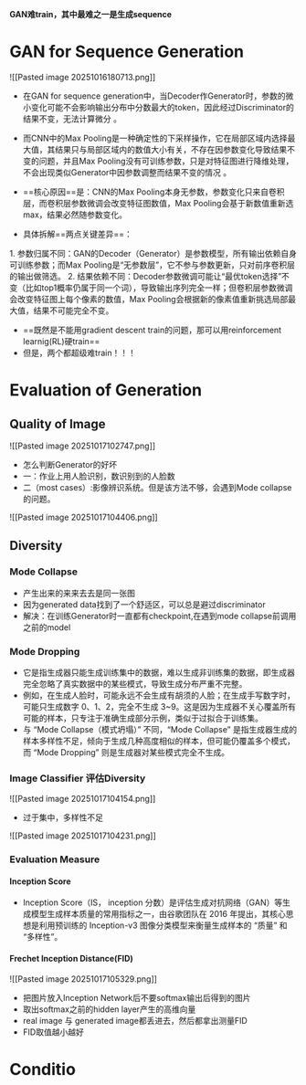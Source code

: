 **GAN难train，其中最难之一是生成sequence**
# GAN for Sequence Generation

![[Pasted image 20251016180713.png]]
- 在GAN for sequence generation中，当Decoder作Generator时，参数的微小变化可能不会影响输出分布中分数最大的token，因此经过Discriminator的结果不变，无法计算微分 。
- 而CNN中的Max Pooling是一种确定性的下采样操作，它在局部区域内选择最大值，其结果只与局部区域内的数值大小有关，不存在因参数变化导致结果不变的问题，并且Max Pooling没有可训练参数，只是对特征图进行降维处理，不会出现类似Generator中因参数调整而结果不变的情况 。
- ==核心原因==是：CNN的Max Pooling本身无参数，参数变化只来自卷积层，而卷积层参数微调会改变特征图数值，Max Pooling会基于新数值重新选max，结果必然随参数变化。

- 具体拆解==两点关键差异==：
 
1. 参数归属不同：GAN的Decoder（Generator）是参数模型，所有输出依赖自身可训练参数；而Max Pooling是“无参数层”，它不参与参数更新，只对前序卷积层的输出做筛选。
​
2. 结果依赖不同：Decoder参数微调可能让“最优token选择”不变（比如top1概率仍属于同一个词），导致输出序列完全一样；但卷积层参数微调会改变特征图上每个像素的数值，Max Pooling会根据新的像素值重新挑选局部最大值，结果不可能完全不变。


- ==既然是不能用gradient descent train的问题，那可以用reinforcement learnig(RL)硬train==
- 但是，两个都超级难train！！！

# Evaluation of Generation

## Quality of Image

![[Pasted image 20251017102747.png]]
- 怎么判断Generator的好坏
- 一：作业上用人脸识别，数识别到的人脸数
- 二（most cases）:影像辨识系统。但是该方法不够，会遇到Mode collapse的问题。

![[Pasted image 20251017104406.png]]


## Diversity
### Mode Collapse

- 产生出来的来来去去是同一张图
- 因为generated data找到了一个舒适区，可以总是避过discriminator
- 解决：在训练Generator时一直都有checkpoint,在遇到mode collapse前调用之前的model

### Mode Dropping

- 它是指生成器只能生成训练集中的数据，难以生成非训练集的数据，即生成器完全忽略了真实数据中的某些模式，导致生成分布严重不完整。
- 例如，在生成人脸时，可能永远不会生成有胡须的人脸；在生成手写数字时，可能只生成数字 0、1、2，完全不生成 3~9。这是因为生成器不关心覆盖所有可能的样本，只专注于准确生成部分示例，类似于过拟合于训练集。
- 与 “Mode Collapse（模式坍塌）” 不同，“Mode Collapse” 是指生成器生成的样本多样性不足，倾向于生成几种高度相似的样本，但可能仍覆盖多个模式，而 “Mode Dropping” 则是生成器对某些模式完全不生成。

### Image Classifier 评估Diversity

![[Pasted image 20251017104154.png]]

- 过于集中，多样性不足

![[Pasted image 20251017104231.png]]


### Evaluation Measure

####  Inception Score
- Inception Score（IS， inception 分数）是评估生成对抗网络（GAN）等生成模型生成样本质量的常用指标之一，由谷歌团队在 2016 年提出，其核心思想是利用预训练的 Inception-v3 图像分类模型来衡量生成样本的 “质量” 和 “多样性”。

#### Frechet Inception Distance(FID)

![[Pasted image 20251017105329.png]]
- 把图片放入Inception Network后不要softmax输出后得到的图片
- 取出softmax之前的hidden layer产生的高维向量
- real image 与 generated image都丢进去，然后都拿出测量FID
- FID取值越小越好


# Conditio